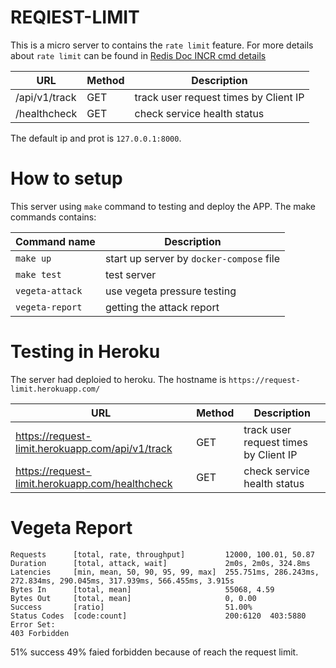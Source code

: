 # REQIEST-LIMIT

This is a micro server to contains the `rate limit` feature. For more details about `rate limit` can be found in [Redis Doc INCR cmd details](https://redis.io/commands/incr)

| URL | Method | Description |
|-----|--------|-------------|
|/api/v1/track| GET | track user request times by Client IP|
|/healthcheck| GET | check service health status|

The default ip and prot is `127.0.0.1:8000`.

# How to setup

This server using `make` command to testing and deploy the APP. The make commands contains:

| Command name | Description |
|-------------|-------------|
| `make up` | start up server by `docker-compose` file|
|`make test`| test server|
|`vegeta-attack`| use vegeta pressure testing|
|`vegeta-report`| getting the attack report|


# Testing in Heroku

The server had deploied to heroku. The hostname is `https://request-limit.herokuapp.com/`

| URL | Method |Description |
|-------------|------------|-------------|
| https://request-limit.herokuapp.com/api/v1/track | GET | track user request times by Client IP|
| https://request-limit.herokuapp.com/healthcheck | GET | check service health status|

# Vegeta Report

```
Requests      [total, rate, throughput]         12000, 100.01, 50.87
Duration      [total, attack, wait]             2m0s, 2m0s, 324.8ms
Latencies     [min, mean, 50, 90, 95, 99, max]  255.751ms, 286.243ms, 272.834ms, 290.045ms, 317.939ms, 566.455ms, 3.915s
Bytes In      [total, mean]                     55068, 4.59
Bytes Out     [total, mean]                     0, 0.00
Success       [ratio]                           51.00%
Status Codes  [code:count]                      200:6120  403:5880  
Error Set:
403 Forbidden
```

51% success 49% faied forbidden because of reach the request limit.